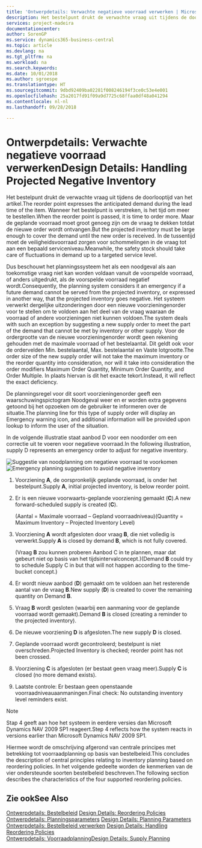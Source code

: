 ```yaml
---
title: 'Ontwerpdetails: Verwachte negatieve voorraad verwerken | Microsoft Docs'
description: Het bestelpunt drukt de verwachte vraag uit tijdens de doorlooptijd van het artikel. Wanneer het bestelpunt is verstreken, is het tijd om meer te bestellen. Maar de geplande voorraad moet groot genoeg zijn om de vraag te dekken totdat de nieuwe order wordt ontvangen. In de tussentijd moet de veiligheidsvoorraad zorgen voor schommelingen in de vraag tot aan een bepaald serviceniveau.
services: project-madeira
documentationcenter: 
author: SorenGP
ms.service: dynamics365-business-central
ms.topic: article
ms.devlang: na
ms.tgt_pltfrm: na
ms.workload: na
ms.search.keywords: 
ms.date: 10/01/2018
ms.author: sgroespe
ms.translationtype: HT
ms.sourcegitcommit: 9dbd92409ba02281f008246194f3ce0c53e4e001
ms.openlocfilehash: 25a2017fd91f09a9d7725c68ffaa0df48a041294
ms.contentlocale: nl-nl
ms.lasthandoff: 09/28/2018

---
```

# <a name="design-details-handling-projected-negative-inventory"></a><span data-ttu-id="9a09d-106">Ontwerpdetails: Verwachte negatieve voorraad verwerken</span><span class="sxs-lookup"><span data-stu-id="9a09d-106">Design Details: Handling Projected Negative Inventory</span></span>
<span data-ttu-id="9a09d-107">Het bestelpunt drukt de verwachte vraag uit tijdens de doorlooptijd van het artikel.</span><span class="sxs-lookup"><span data-stu-id="9a09d-107">The reorder point expresses the anticipated demand during the lead time of the item.</span></span> <span data-ttu-id="9a09d-108">Wanneer het bestelpunt is verstreken, is het tijd om meer te bestellen.</span><span class="sxs-lookup"><span data-stu-id="9a09d-108">When the reorder point is passed, it is time to order more.</span></span> <span data-ttu-id="9a09d-109">Maar de geplande voorraad moet groot genoeg zijn om de vraag te dekken totdat de nieuwe order wordt ontvangen.</span><span class="sxs-lookup"><span data-stu-id="9a09d-109">But the projected inventory must be large enough to cover the demand until the new order is received.</span></span> <span data-ttu-id="9a09d-110">In de tussentijd moet de veiligheidsvoorraad zorgen voor schommelingen in de vraag tot aan een bepaald serviceniveau.</span><span class="sxs-lookup"><span data-stu-id="9a09d-110">Meanwhile, the safety stock should take care of fluctuations in demand up to a targeted service level.</span></span>  

 <span data-ttu-id="9a09d-111">Dus beschouwt het planningssysteem het als een noodgeval als aan toekomstige vraag niet kan worden voldaan vanuit de voorspelde voorraad, of anders uitgedrukt, als de voorspelde voorraad negatief wordt.</span><span class="sxs-lookup"><span data-stu-id="9a09d-111">Consequently, the planning system considers it an emergency if a future demand cannot be served from the projected inventory, or expressed in another way, that the projected inventory goes negative.</span></span> <span data-ttu-id="9a09d-112">Het systeem verwerkt dergelijke uitzonderingen door een nieuwe voorzieningenorder voor te stellen om te voldoen aan het deel van de vraag waaraan de voorraad of andere voorzieningen niet kunnen voldoen.</span><span class="sxs-lookup"><span data-stu-id="9a09d-112">The system deals with such an exception by suggesting a new supply order to meet the part of the demand that cannot be met by inventory or other supply.</span></span> <span data-ttu-id="9a09d-113">Voor de ordergrootte van de nieuwe voorzieningenorder wordt geen rekening gehouden met de maximale voorraad of het bestelaantal. Dit geldt ook voor de ordervelden Min. bestelaantal, Max. bestelaantal en Vaste lotgrootte.</span><span class="sxs-lookup"><span data-stu-id="9a09d-113">The order size of the new supply order will not take the maximum inventory or the reorder quantity into consideration, nor will it take into consideration the order modifiers Maximum Order Quantity, Minimum Order Quantity, and Order Multiple.</span></span> <span data-ttu-id="9a09d-114">In plaats hiervan is dit het exacte tekort.</span><span class="sxs-lookup"><span data-stu-id="9a09d-114">Instead, it will reflect the exact deficiency.</span></span>  

 <span data-ttu-id="9a09d-115">De planningsregel voor dit soort voorzieningenorder geeft een waarschuwingspictogram Noodgeval weer en er worden extra gegevens getoond bij het opzoeken om de gebruiker te informeren over de situatie.</span><span class="sxs-lookup"><span data-stu-id="9a09d-115">The planning line for this type of supply order will display an Emergency warning icon, and additional information will be provided upon lookup to inform the user of the situation.</span></span>  

 <span data-ttu-id="9a09d-116">In de volgende illustratie staat aanbod D voor een noodorder om een correctie uit te voeren voor negatieve voorraad.</span><span class="sxs-lookup"><span data-stu-id="9a09d-116">In the following illustration, supply D represents an emergency order to adjust for negative inventory.</span></span>  

 <span data-ttu-id="9a09d-117">![Suggestie van noodplanning om negatieve voorraad te voorkomen](media/nav_app_supply_planning_2_negative_inventory.png "Suggestie van noodplanning om negatieve voorraad te voorkomen")</span><span class="sxs-lookup"><span data-stu-id="9a09d-117">![Emergency planning suggestion to avoid negative inventory](media/nav_app_supply_planning_2_negative_inventory.png "Emergency planning suggestion to avoid negative inventory")</span></span>  

1.  <span data-ttu-id="9a09d-118">Voorziening **A**, de oorspronkelijk geplande voorraad, is onder het bestelpunt.</span><span class="sxs-lookup"><span data-stu-id="9a09d-118">Supply **A**, initial projected inventory, is below reorder point.</span></span>  
2.  <span data-ttu-id="9a09d-119">Er is een nieuwe voorwaarts-geplande voorziening gemaakt (**C**).</span><span class="sxs-lookup"><span data-stu-id="9a09d-119">A new forward-scheduled supply is created (**C**).</span></span>  

     <span data-ttu-id="9a09d-120">(Aantal = Maximale voorraad – Gepland voorraadniveau)</span><span class="sxs-lookup"><span data-stu-id="9a09d-120">(Quantity = Maximum Inventory – Projected Inventory Level)</span></span>  
3.  <span data-ttu-id="9a09d-121">Voorziening **A** wordt afgesloten door vraag **B**, die niet volledig is verwerkt.</span><span class="sxs-lookup"><span data-stu-id="9a09d-121">Supply **A** is closed by demand **B**, which is not fully covered.</span></span>  

     <span data-ttu-id="9a09d-122">(Vraag **B** zou kunnen proberen Aanbod C in te plannen, maar dat gebeurt niet op basis van het tijdsintervalconcept.)</span><span class="sxs-lookup"><span data-stu-id="9a09d-122">(Demand **B** could try to schedule Supply C in but that will not happen according to the time-bucket concept.)</span></span>  
4.  <span data-ttu-id="9a09d-123">Er wordt nieuw aanbod (**D**) gemaakt om te voldoen aan het resterende aantal van de vraag **B**.</span><span class="sxs-lookup"><span data-stu-id="9a09d-123">New supply (**D**) is created to cover the remaining quantity on Demand **B**.</span></span>  
5.  <span data-ttu-id="9a09d-124">Vraag **B** wordt gesloten (waarbij een aanmaning voor de geplande voorraad wordt gemaakt).</span><span class="sxs-lookup"><span data-stu-id="9a09d-124">Demand **B** is closed (creating a reminder to the projected inventory).</span></span>  
6.  <span data-ttu-id="9a09d-125">De nieuwe voorziening **D** is afgesloten.</span><span class="sxs-lookup"><span data-stu-id="9a09d-125">The new supply **D** is closed.</span></span>  
7.  <span data-ttu-id="9a09d-126">Geplande voorraad wordt gecontroleerd; bestelpunt is niet overschreden.</span><span class="sxs-lookup"><span data-stu-id="9a09d-126">Projected Inventory is checked; reorder point has not been crossed.</span></span>  
8.  <span data-ttu-id="9a09d-127">Voorziening **C** is afgesloten (er bestaat geen vraag meer).</span><span class="sxs-lookup"><span data-stu-id="9a09d-127">Supply **C** is closed (no more demand exists).</span></span>  
9. <span data-ttu-id="9a09d-128">Laatste controle: Er bestaan geen openstaande voorraadniveauaanmaningen.</span><span class="sxs-lookup"><span data-stu-id="9a09d-128">Final check: No outstanding inventory level reminders exist.</span></span>  

> [!NOTE]  
>  <span data-ttu-id="9a09d-129">Stap 4 geeft aan hoe het systeem in eerdere versies dan Microsoft Dynamics NAV 2009 SP1 reageert.</span><span class="sxs-lookup"><span data-stu-id="9a09d-129">Step 4 reflects how the system reacts in versions earlier than Microsoft Dynamics NAV 2009 SP1.</span></span>  

 <span data-ttu-id="9a09d-130">Hiermee wordt de omschrijving afgerond van centrale principes met betrekking tot voorraadplanning op basis van bestelbeleid.</span><span class="sxs-lookup"><span data-stu-id="9a09d-130">This concludes the description of central principles relating to inventory planning based on reordering policies.</span></span> <span data-ttu-id="9a09d-131">In het volgende gedeelte worden de kenmerken van de vier ondersteunde soorten bestelbeleid beschreven.</span><span class="sxs-lookup"><span data-stu-id="9a09d-131">The following section describes the characteristics of the four supported reordering policies.</span></span>  

## <a name="see-also"></a><span data-ttu-id="9a09d-132">Zie ook</span><span class="sxs-lookup"><span data-stu-id="9a09d-132">See Also</span></span>  
 <span data-ttu-id="9a09d-133">[Ontwerpdetails: Bestelbeleid](design-details-reordering-policies.md) </span><span class="sxs-lookup"><span data-stu-id="9a09d-133">[Design Details: Reordering Policies](design-details-reordering-policies.md) </span></span>  
 <span data-ttu-id="9a09d-134">[Ontwerpdetails: Planningsparameters](design-details-planning-parameters.md) </span><span class="sxs-lookup"><span data-stu-id="9a09d-134">[Design Details: Planning Parameters](design-details-planning-parameters.md) </span></span>  
 <span data-ttu-id="9a09d-135">[Ontwerpdetails: Bestelbeleid verwerken](design-details-handling-reordering-policies.md) </span><span class="sxs-lookup"><span data-stu-id="9a09d-135">[Design Details: Handling Reordering Policies](design-details-handling-reordering-policies.md) </span></span>  
 [<span data-ttu-id="9a09d-136">Ontwerpdetails: Voorraadplanning</span><span class="sxs-lookup"><span data-stu-id="9a09d-136">Design Details: Supply Planning</span></span>](design-details-supply-planning.md)

